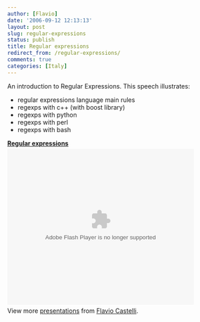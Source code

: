 ```yaml
---
author: [Flavio]
date: '2006-09-12 12:13:13'
layout: post
slug: regular-expressions
status: publish
title: Regular expressions
redirect_from: /regular-expressions/
comments: true
categories: [Italy]
---
```


An introduction to Regular Expressions.  This speech illustrates:

  * regular expressions language main rules
  * regexps with c++ (with boost library)
  * regexps with python
  * regexps with perl
  * regexps with bash

<div style="width:425px" id="__ss_12649419"><strong style="display:block;margin:12px 0 4px"><a href="http://www.slideshare.net/fcastelli/regular-expressions-12649419" title="Regular expressions">Regular expressions</a></strong><object id="__sse12649419" width="425" height="355"><param name="movie" value="http://static.slidesharecdn.com/swf/ssplayer2.swf?doc=regular-expressions-120423041620-phpapp01&stripped_title=regular-expressions-12649419&userName=fcastelli" /><param name="allowFullScreen" value="true"/><param name="allowScriptAccess" value="always"/><param name="wmode" value="transparent"/><embed name="__sse12649419" src="http://static.slidesharecdn.com/swf/ssplayer2.swf?doc=regular-expressions-120423041620-phpapp01&stripped_title=regular-expressions-12649419&userName=fcastelli" type="application/x-shockwave-flash" allowscriptaccess="always" allowfullscreen="true" wmode="transparent" width="425" height="355"></embed></object><div style="padding:5px 0 12px">View more <a href="http://www.slideshare.net/">presentations</a> from <a href="http://www.slideshare.net/fcastelli">Flavio Castelli</a>.</div></div>
